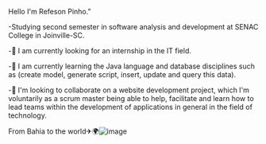  Hello I'm Refeson Pinho."

-Studying second semester in software analysis and development at SENAC College in Joinville-SC.

-🔭 I am currently looking for an internship in the IT field.

-🌱 I am currently learning the Java language and database disciplines such as (create model, generate script, insert, update and query this data).

-👯 I'm looking to collaborate on a website development project, which I'm voluntarily as a scrum master being able to help, facilitate and learn how to lead teams within the development of applications in general in the field of technology.

From Bahia to the world✈🌍![image](https://user-images.githubusercontent.com/89049212/138754110-7eafac37-78a6-400a-86bb-8b100bc6cc9d.png)


